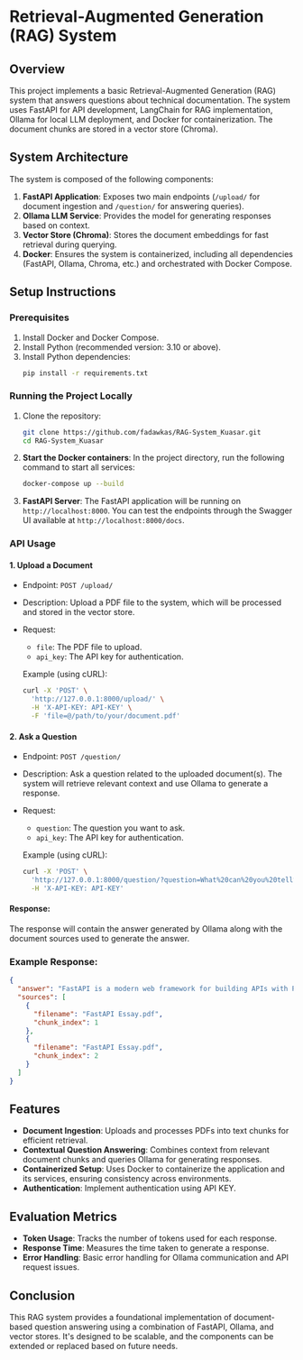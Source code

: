 # Retrieval-Augmented Generation (RAG) System

## Overview

This project implements a basic Retrieval-Augmented Generation (RAG) system that answers questions about technical documentation. The system uses FastAPI for API development, LangChain for RAG implementation, Ollama for local LLM deployment, and Docker for containerization. The document chunks are stored in a vector store (Chroma).

## System Architecture

The system is composed of the following components:

1. **FastAPI Application**: Exposes two main endpoints (`/upload/` for document ingestion and `/question/` for answering queries).
2. **Ollama LLM Service**: Provides the model for generating responses based on context.
3. **Vector Store (Chroma)**: Stores the document embeddings for fast retrieval during querying.
4. **Docker**: Ensures the system is containerized, including all dependencies (FastAPI, Ollama, Chroma, etc.) and orchestrated with Docker Compose.

## Setup Instructions

### Prerequisites

1. Install Docker and Docker Compose.
2. Install Python (recommended version: 3.10 or above).
3. Install Python dependencies:
   ```bash
   pip install -r requirements.txt
   ```

### Running the Project Locally

1. Clone the repository:

   ```bash
   git clone https://github.com/fadawkas/RAG-System_Kuasar.git
   cd RAG-System_Kuasar
   ```

2. **Start the Docker containers**:
   In the project directory, run the following command to start all services:

   ```bash
   docker-compose up --build
   ```

3. **FastAPI Server**: The FastAPI application will be running on `http://localhost:8000`. You can test the endpoints through the Swagger UI available at `http://localhost:8000/docs`.

### API Usage

#### 1. **Upload a Document**

- Endpoint: `POST /upload/`
- Description: Upload a PDF file to the system, which will be processed and stored in the vector store.
- Request:

  - `file`: The PDF file to upload.
  - `api_key`: The API key for authentication.

  Example (using cURL):

  ```bash
  curl -X 'POST' \
    'http://127.0.0.1:8000/upload/' \
    -H 'X-API-KEY: API-KEY' \
    -F 'file=@/path/to/your/document.pdf'
  ```

#### 2. **Ask a Question**

- Endpoint: `POST /question/`
- Description: Ask a question related to the uploaded document(s). The system will retrieve relevant context and use Ollama to generate a response.
- Request:

  - `question`: The question you want to ask.
  - `api_key`: The API key for authentication.

  Example (using cURL):

  ```bash
  curl -X 'POST' \
    'http://127.0.0.1:8000/question/?question=What%20can%20you%20tell%20me%20about%20FastAPI' \
    -H 'X-API-KEY: API-KEY'
  ```

#### Response:

The response will contain the answer generated by Ollama along with the document sources used to generate the answer.

### Example Response:

```json
{
  "answer": "FastAPI is a modern web framework for building APIs with Python...",
  "sources": [
    {
      "filename": "FastAPI Essay.pdf",
      "chunk_index": 1
    },
    {
      "filename": "FastAPI Essay.pdf",
      "chunk_index": 2
    }
  ]
}
```

## Features

- **Document Ingestion**: Uploads and processes PDFs into text chunks for efficient retrieval.
- **Contextual Question Answering**: Combines context from relevant document chunks and queries Ollama for generating responses.
- **Containerized Setup**: Uses Docker to containerize the application and its services, ensuring consistency across environments.
- **Authentication**: Implement authentication using API KEY.

## Evaluation Metrics

- **Token Usage**: Tracks the number of tokens used for each response.
- **Response Time**: Measures the time taken to generate a response.
- **Error Handling**: Basic error handling for Ollama communication and API request issues.

## Conclusion

This RAG system provides a foundational implementation of document-based question answering using a combination of FastAPI, Ollama, and vector stores. It's designed to be scalable, and the components can be extended or replaced based on future needs.
